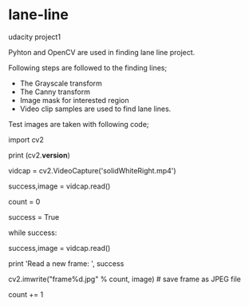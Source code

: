 # lane-line
udacity project1

Pyhton and OpenCV are used in finding lane line project. 

Following steps are followed to the finding lines;
* The Grayscale transform
* The Canny transform
* Image mask for interested region
* Video clip samples are used to find lane lines.


Test images are taken with following code;

import cv2

print (cv2.__version__)

vidcap = cv2.VideoCapture('solidWhiteRight.mp4')

success,image = vidcap.read()

count = 0

success = True

while success:

  success,image = vidcap.read()
	
  print 'Read a new frame: ', success
	
  cv2.imwrite("frame%d.jpg" % count, image)   # save frame as JPEG file
	
  count += 1




